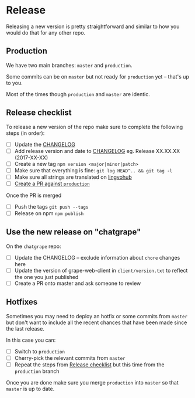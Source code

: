 # Release

Releasing a new version is pretty straightforward and similar to how you would do that for any other repo.

## Production

We have two main branches: `master` and `production`.

Some commits can be on `master` but not ready for `production` yet – that's up to you.

Most of the times though `production` and `master` are identic.

## Release checklist

To release a new version of the repo make sure to complete the following steps (in order):

- [ ] Update the [CHANGELOG](../CHANGELOG.md)
- [ ] Add release version and date to [CHANGELOG](../CHANGELOG.md) eg. Release XX.XX.XX (2017-XX-XX)
- [ ] Create a new tag `npm version <major|minor|patch>`
- [ ] Make sure that everything is fine: `git log HEAD^.. && git tag -l`
- [ ] Make sure all strings are translated on [lingvohub](https://translate.lingohub.com/ubergrape-gmbh/web-client/dashboard)
- [ ] [Create a PR against `production`](https://github.com/ubergrape/grape-web-client/compare/production?expand=1)

Once the PR is merged

- [ ] Push the tags `git push --tags`
- [ ] Release on npm `npm publish`

## Use the new release on "chatgrape"

On the `chatgrape` repo:

- [ ] Update the CHANGELOG – exclude information about `chore` changes here
- [ ] Update the version of grape-web-client in `client/version.txt` to reflect the one you just published
- [ ] Create a PR onto master and ask someone to review

## Hotfixes

Sometimes you may need to deploy an hotfix or some commits from `master` but don't want to include all the recent chances that have been made since the last release.

In this case you can:

- [ ] Switch to `production`
- [ ] Cherry-pick the relevant commits from `master`
- [ ] Repeat the steps from [Release checklist](#release-checklist) but this time from the `production` branch

Once you are done make sure you merge `production` into `master` so that `master` is up to date.
